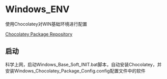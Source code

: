 # Windows_ENV

使用Chocolatey对WIN基础环境进行配置

[Chocolatey Package Repository](https://community.chocolatey.org/packages)

## 

## 启动

科学上网，启动Windows_Base_Soft_INIT.bat脚本，自动安装Chocolatey，并安装Windows_Chocolatey_Package_Config.config配置文件中的软件
